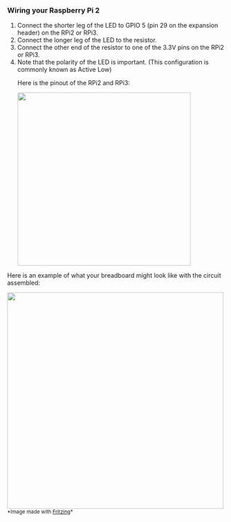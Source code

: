 <h3> Wiring your Raspberry Pi 2 </h3>

<ol class="setup-content-list">
  <div class="row">
    <div class="col-md-6 col-sm-12">
      <li>Connect the shorter leg of the LED to GPIO 5 (pin 29 on the expansion header) on the RPi2 or RPi3.</li>
      <li>Connect the longer leg of the LED to the resistor.</li>
      <li>Connect the other end of the resistor to one of the 3.3V pins on the RPi2 or RPi3.</li>
      <li>Note that the polarity of the LED is important. (This configuration is commonly known as Active Low)</li>
    </div>
    <div class="col-md-6 col-sm-12">
      <p>Here is the pinout of the RPi2 and RPi3:</p>
      <img src="{{site.baseurl}}/images/PinMappings/RP2_Pinout.png" height="400">
    </div>
  </div>
</ol>
<div class="row">
  <div class="col-md-6 col-sm-12">
    <p>Here is an example of what your breadboard might look like with the circuit assembled:</p>
  </div>
  <div class="col-md-6 col-sm-12">
    <img src="{{site.baseurl}}/images/Blinky/breadboard_assembled_rpi2_kit.jpg" height="500">
    <sub>*Image made with <a href="http://fritzing.org/" target="_blank">Fritzing</a>*</sub>
  </div>
</div>



